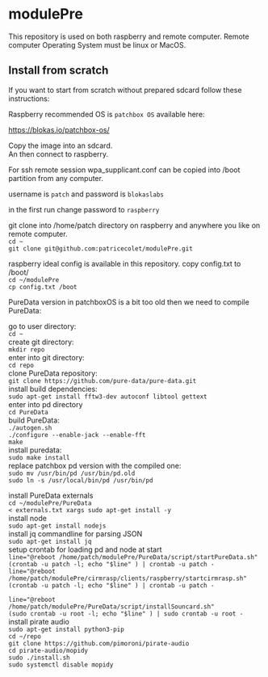 # modulePre


This repository is used on both raspberry and remote computer.
Remote computer Operating System must be linux or MacOS.

## Install from scratch

If you want to start from scratch without prepared sdcard follow these instructions:

Raspberry recommended OS is `patchbox OS` available here:

https://blokas.io/patchbox-os/

Copy the image into an sdcard. <br />
An then connect to raspberry. <br />

For ssh remote session wpa_supplicant.conf can be copied into /boot partition from any computer. <br />

username is `patch` and password is `blokaslabs`  <br />

in the first run change password to `raspberry`  <br />

git clone into /home/patch directory on raspberry and anywhere you like on remote computer. <br />
`cd ~` <br />
`git clone git@github.com:patricecolet/modulePre.git`  <br />

raspberry ideal config is available in this repository.
copy config.txt to /boot/  <br />
`cd ~/modulePre`  <br />
`cp config.txt /boot`  <br />

PureData version in patchboxOS is a bit too old then we need to compile PureData:

go to user directory: <br />
`cd ~`  <br />
create git directory: <br />
`mkdir repo` <br />
enter into git directory: <br />
`cd repo` <br />
clone PureData repository: <br />
`git clone https://github.com/pure-data/pure-data.git` <br />
install build dependencies: <br />
`sudo apt-get install fftw3-dev autoconf libtool gettext` <br />
enter into pd directory <br />
`cd PureData` <br />
build PureData: <br />
`./autogen.sh` <br />
`./configure --enable-jack --enable-fft` <br />
`make` <br />
install puredata: <br />
`sudo make install` <br />
replace patchbox pd version with the compiled one: <br />
`sudo mv /usr/bin/pd /usr/bin/pd.old` <br />
`sudo ln -s /usr/local/bin/pd /usr/bin/pd` <br />

install PureData externals  <br />
`cd ~/modulePre/PureData`   <br />
`< externals.txt xargs sudo apt-get install -y`   <br />
install node   <br />
`sudo apt-get install nodejs`   <br />
install jq commandline for parsing JSON   <br />
`sudo apt-get install jq`   <br />
setup crontab for loading pd and node at start   <br />
`line="@reboot /home/patch/modulePre/PureData/script/startPureData.sh"`   <br />
`(crontab -u patch -l; echo "$line" ) | crontab -u patch -`   <br />
`line="@reboot /home/patch/modulePre/cirmrasp/clients/raspberry/startcirmrasp.sh"`   <br />
`(crontab -u patch -l; echo "$line" ) | crontab -u patch -`   <br />

`line="@reboot /home/patch/modulePre/PureData/script/installSouncard.sh"`   <br />
`(sudo crontab -u root -l; echo "$line" ) | sudo crontab -u root -`   <br />
install pirate audio   <br />
`sudo apt-get install python3-pip`   <br />
`cd ~/repo`   <br />
`git clone https://github.com/pimoroni/pirate-audio`  <br />
`cd pirate-audio/mopidy`  <br />
`sudo ./install.sh`  <br />
`sudo systemctl disable mopidy`  <br />
